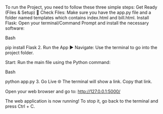 To run the Project, you need to follow these three simple steps:
Get Ready (Files & Setup) 📁 Check Files: Make sure you have the app.py file and a folder named templates which contains index.html and bill.html.
Install Flask: Open your terminal/Command Prompt and install the necessary software:

Bash

pip install Flask 2. Run the App ▶️ Navigate: Use the terminal to go into the project folder.

Start: Run the main file using the Python command:

Bash

python app.py 3. Go Live 🌐 The terminal will show a link. Copy that link.

Open your web browser and go to: http://127.0.0.1:5000/

The web application is now running! To stop it, go back to the terminal and press Ctrl + C.